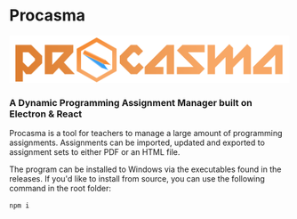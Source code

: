 # Procasma

![Procasma logo](resource/LogoTextSmall.png)

### A Dynamic Programming Assignment Manager built on Electron & React

Procasma is a tool for teachers to manage a large amount of programming assignments. Assignments can be imported, updated and exported to assignment sets to either PDF or an HTML file.

The program can be installed to Windows via the executables found in the releases. If you'd like to install from source, you can use the following command in the root folder:

```
npm i
```
